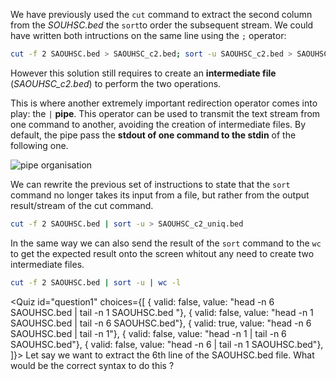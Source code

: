 <script>
import Quiz from "components/Quiz.svelte";
import Execute from "components/Execute.svelte";
</script>

We have previously used the `cut` command to extract the second column from the *SOUHSC.bed* the `sort`to order the subsequent stream. We could have written both intructions on the same line using the `;` operator:

```bash
cut -f 2 SAOUHSC.bed > SAOUHSC_c2.bed; sort -u SAOUHSC_c2.bed > SAOUHSC_c2_uniq.bed
```

However this solution still requires to create an **intermediate file** (*SAOUHSC_c2.bed*) to perform the two operations.  

This is where another extremely important redirection operator comes into play: the `|` **pipe**. This operator can be used to transmit the text stream from one command to another, avoiding the creation of intermediate files. By default, the pipe pass the **stdout of one command to the stdin** of the following one.

<img src="/data/linux_basics_session04/stream_pipe.png" style="max-width:100%" alt="pipe organisation">

We can rewrite the previous set of instructions to state that the `sort` command no longer takes its input from a file, but rather from the output result/stream of the cut command.

```bash
cut -f 2 SAOUHSC.bed | sort -u > SAOUHSC_c2_uniq.bed
```

In the same way we can also send the result of the `sort` command to the `wc` to get the expected result onto the screen whitout any need to create two intermediate files.

```bash
cut -f 2 SAOUHSC.bed | sort -u | wc -l
```

<Quiz id="question1" choices={[
	{ valid: false, value: "head -n 6 SAOUHSC.bed | tail -n 1 SAOUHSC.bed "},
	{ valid: false, value: "head -n 1 SAOUHSC.bed | tail -n 6 SAOUHSC.bed"},
	{ valid: true, value: "head -n 6 SAOUHSC.bed | tail -n 1"},
	{ valid: false, value: "head -n 1 | tail -n 6 SAOUHSC.bed"},
	{ valid: false, value: "head -n 6 | tail -n 1 SAOUHSC.bed"},
]}>
	<span slot="prompt">
		Let say we want to extract the 6th line of the SAOUHSC.bed file. What would be the correct syntax to do this ?
	</span>
 </Quiz>
